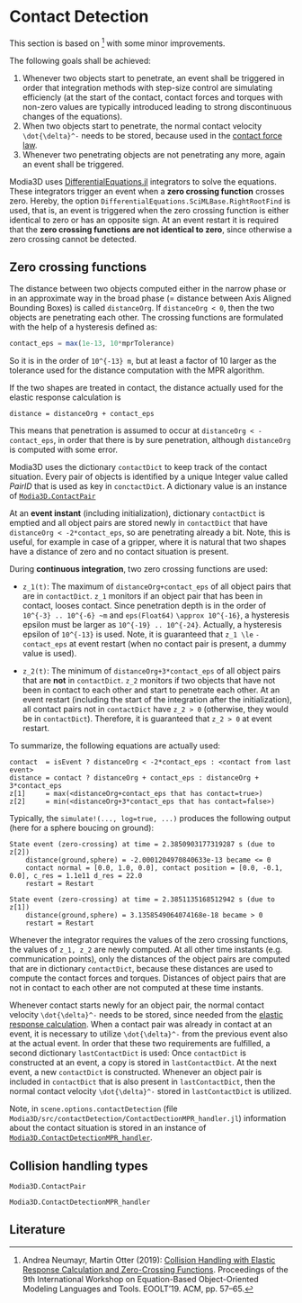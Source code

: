 # Contact Detection

This section is based on [^1] with some minor improvements.

The following goals shall be achieved:

1. Whenever two objects start to penetrate, an event shall be triggered in order that integration methods
   with step-size control are simulating efficiencly (at the start of the contact, contact forces and torques
   with non-zero values are typically introduced leading to strong discontinuous changes of the equations).
2. When two objects start to penetrate, the normal contact velocity ``\dot{\delta}^-`` needs to be stored,
   because used in the [contact force law](ContactForceLaw.md).
3. Whenever two penetrating objects are not penetrating any more, again an event shall be triggered.

Modia3D uses [DifferentialEquations.jl](https://github.com/SciML/DifferentialEquations.jl) integrators
to solve the equations. These integrators trigger an event when a **zero crossing function** crosses zero.
Hereby, the option `DifferentialEquations.SciMLBase.RightRootFind` is used, that is, an event is triggered
when the zero crossing function is either identical to zero or has an opposite sign.
At an event restart it is required that the **zero crossing functions are not identical to zero**, since
otherwise a zero crossing cannot be detected.


## Zero crossing functions

The distance between two objects computed either in the narrow phase or in an approximate
way in the broad phase (= distance between Axis Aligned Bounding Boxes) is called `distanceOrg`.
If `distanceOrg < 0`, then the two objects are penetrating each other. The crossing functions are
formulated with the help of a hysteresis defined as:

```julia
contact_eps = max(1e-13, 10*mprTolerance)
```

So it is in the order of ``10^{-13} m``, but at least a factor of 10 larger as the tolerance
used for the distance computation with the MPR algorithm.

If the two shapes are treated in contact, the distance actually used for the elastic
response calculation is

```
distance = distanceOrg + contact_eps
```

This means that penetration is assumed to occur at `distanceOrg < -contact_eps`, in order
that there is by sure penetration, although `distanceOrg` is computed with some error.

Modia3D uses the dictionary `contactDict` to keep track of the
contact situation. Every pair of objects is identified by a unique
Integer value called *PairID* that is used as key in `conctactDict`.
A dictionary value is an instance of [`Modia3D.ContactPair`](@ref)

At an **event instant** (including initialization), dictionary `contactDict` is emptied
and all object pairs are stored newly in `contactDict` that have `distanceOrg < -2*contact_eps`, so are
penetrating already a bit. Note, this is useful, for example in case of a gripper, where it is natural that two shapes
have a distance of zero and no contact situation is present.

During **continuous integration**, two zero crossing functions are used:

* ``z_1(t)``: The maximum of `distanceOrg+contact_eps` of all object pairs that are in `contactDict`.
  ``z_1`` monitors if an object pair that has been in contact, looses contact.
  Since penetration depth is in the order of ``10^{-3} .. 10^{-6} ~m``
  and `eps(Float64)` ``\approx 10^{-16}``, a hysteresis epsilon must be larger as ``10^{-19} .. 10^{-24}``.
  Actually, a hysteresis epsilon of ``10^{-13}`` is used. Note, it is guaranteed that
  ``z_1 \le`` `- contact_eps` at event restart
  (when no contact pair is present, a dummy value is used).

* ``z_2(t)``: The minimum of `distanceOrg+3*contact_eps` of all object pairs that are **not** in `contactDict`.
  ``z_2`` monitors if two objects that have not been in contact to each other and start to penetrate each other.
  At an event restart (including the start of the integration after the initialization),
  all contact pairs not in `contactDict` have ``z_2 > 0`` (otherwise, they would be
  in `contactDict`). Therefore, it is guaranteed that ``z_2 > 0`` at event restart.

To summarize, the following equations are actually used:

```
contact  = isEvent ? distanceOrg < -2*contact_eps : <contact from last event>
distance = contact ? distanceOrg + contact_eps : distanceOrg + 3*contact_eps
z[1]     = max(<distanceOrg+contact_eps that has contact=true>)
z[2]     = min(<distanceOrg+3*contact_eps that has contact=false>)
```

Typically, the `simulate!(..., log=true, ...)` produces the following output (here for a sphere boucing on ground):

```
State event (zero-crossing) at time = 2.3850903177319287 s (due to z[2])
    distance(ground,sphere) = -2.0001204970840633e-13 became <= 0
    contact normal = [0.0, 1.0, 0.0], contact position = [0.0, -0.1, 0.0], c_res = 1.1e11 d_res = 22.0
    restart = Restart

State event (zero-crossing) at time = 2.3851135168512942 s (due to z[1])
    distance(ground,sphere) = 3.1358549064074168e-18 became > 0
    restart = Restart
```

Whenever the integrator requires the values of the zero crossing functions, the values of
``z_1, z_2`` are newly computed. At all other time instants (e.g. communication points),
only the distances of the object pairs are computed that are in dictionary `contactDict`,
because these distances are used to compute the contact forces and torques. Distances
of object pairs that are not in contact to each other are not computed at these time instants.

Whenever contact starts newly for an object pair, the normal contact velocity ``\dot{\delta}^-``
needs to be stored, since needed from the [elastic response calculation](ContactForceLaw.md).
When a contact pair was already in contact at an event, it is necessary to utilize ``\dot{\delta}^-``
from the previous event also at the actual event. In order that these two requirements are fulfilled,
a second dictionary `lastContactDict` is used: Once `contactDict` is constructed
at an event, a copy is stored in `lastContactDict`. At the next event, a new `contactDict`
is constructed. Whenever an object pair is included in `contactDict` that is also present in
`lastContactDict`, then the normal contact velocity ``\dot{\delta}^-`` stored in `lastContactDict` is utilized.

Note, in `scene.options.contactDetection`
(file `Modia3D/src/contactDetection/ContactDectionMPR_handler.jl`)
information about the contact situation is stored in an instance
of [`Modia3D.ContactDetectionMPR_handler`](@ref).

## Collision handling types

```@docs
Modia3D.ContactPair
```

```@docs
Modia3D.ContactDetectionMPR_handler
```

## Literature

[^1]: Andrea Neumayr, Martin Otter (2019):
      [Collision Handling with Elastic Response Calculation and Zero-Crossing Functions](https://doi.org/10.1145/3365984.3365986).
      Proceedings of the 9th International Workshop on Equation-Based Object-Oriented Modeling Languages and Tools. EOOLT’19. ACM, pp. 57–65.
